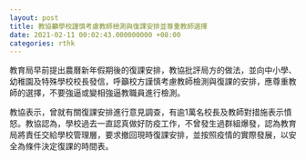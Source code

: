 ```yaml
---
layout: post
title: 教協籲學校謹慎考慮教師檢測與復課安排並尊重教師選擇
date: 2021-02-11 00:02:43.000000000 +08:00
categories: rthk
---
```


教育局早前提出農曆新年假期後的復課安排，教協批評局方的做法，並向中小學、幼稚園及特殊學校校長發信，呼籲校方謹慎考慮教師檢測與復課的安排，應尊重教師的選擇，不要強逼或變相強逼教職員進行檢測。

教協表示，曾就有關復課安排進行意見調查，有逾1萬名校長及教師對措施表示憤怒。教協認為，學校過去一直認真做好防疫工作，不曾發生過群組爆發，認為教育局將責任交給學校管理層，要求撤回現時復課安排，並按照疫情的實際發展，以安全為條件決定復課的時間表。
